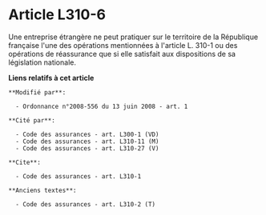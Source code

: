 # Article L310-6

Une entreprise étrangère ne peut pratiquer sur le territoire de la République française l'une des opérations mentionnées à
l'article L. 310-1 ou des opérations de réassurance que si elle satisfait aux dispositions de sa législation nationale.

**Liens relatifs à cet article**

	**Modifié par**:

	  - Ordonnance n°2008-556 du 13 juin 2008 - art. 1

	**Cité par**:

	  - Code des assurances - art. L300-1 (VD)
	  - Code des assurances - art. L310-11 (M)
	  - Code des assurances - art. L310-27 (V)

	**Cite**:

	  - Code des assurances - art. L310-1

	**Anciens textes**:

	  - Code des assurances - art. L310-2 (T)
